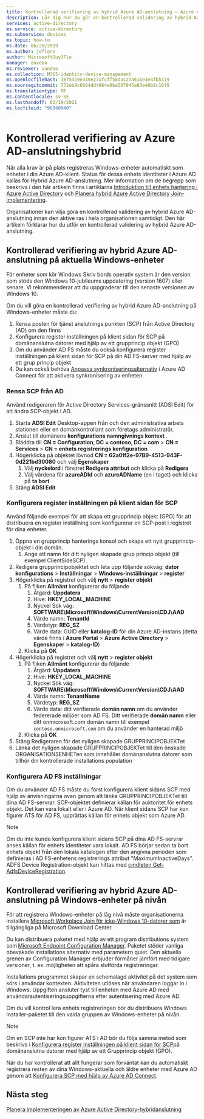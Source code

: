 ```yaml
---
title: Kontrollerad verifiering av hybrid Azure AD-anslutning – Azure AD
description: Lär dig hur du gör en kontrollerad validering av hybrid Azure AD Join innan du aktiverar den i hela organisationen samtidigt
services: active-directory
ms.service: active-directory
ms.subservice: devices
ms.topic: how-to
ms.date: 06/28/2019
ms.author: joflore
author: MicrosoftGuyJFlo
manager: daveba
ms.reviewer: sandeo
ms.collection: M365-identity-device-management
ms.openlocfilehash: 38754b9e349e27afcff58dac27a616e3e4fb5319
ms.sourcegitcommit: 772eb9c6684dd4864e0ba507945a83e48b8c16f0
ms.translationtype: MT
ms.contentlocale: sv-SE
ms.lasthandoff: 03/19/2021
ms.locfileid: "96860940"
---
```

# <a name="controlled-validation-of-hybrid-azure-ad-join"></a>Kontrollerad verifiering av Azure AD-anslutningshybrid

När alla krav är på plats registreras Windows-enheter automatiskt som enheter i din Azure AD-klient. Status för dessa enhets identiteter i Azure AD kallas för Hybrid Azure AD-anslutning. Mer information om de begrepp som beskrivs i den här artikeln finns i artiklarna [Introduktion till enhets hantering i Azure Active Directory](overview.md) och [Planera hybrid Azure Active Directory Join-implementering](hybrid-azuread-join-plan.md).

Organisationer kan vilja göra en kontrollerad validering av hybrid Azure AD-anslutning innan den aktive ras i hela organisationen samtidigt. Den här artikeln förklarar hur du utför en kontrollerad validering av hybrid Azure AD-anslutning.

## <a name="controlled-validation-of-hybrid-azure-ad-join-on-windows-current-devices"></a>Kontrollerad verifiering av hybrid Azure AD-anslutning på aktuella Windows-enheter

För enheter som kör Windows Skriv bords operativ system är den version som stöds den Windows 10-jubileums uppdatering (version 1607) eller senare. Vi rekommenderar att du uppgraderar till den senaste versionen av Windows 10.

Om du vill göra en kontrollerad verifiering av hybrid Azure AD-anslutning på Windows-enheter måste du:

1. Rensa posten för tjänst anslutnings punkten (SCP) från Active Directory (AD) om den finns
1. Konfigurera register inställningen på klient sidan för SCP på domänanslutna datorer med hjälp av ett grupprincip objekt (GPO)
1. Om du använder AD FS måste du också konfigurera register inställningen på klient sidan för SCP på din AD FS-server med hjälp av ett grup princip objekt  
1. Du kan också behöva [Anpassa synkroniseringsalternativ](../hybrid/how-to-connect-post-installation.md#additional-tasks-available-in-azure-ad-connect) i Azure AD Connect för att aktivera synkronisering av enheten. 


### <a name="clear-the-scp-from-ad"></a>Rensa SCP från AD

Använd redigeraren för Active Directory Services-gränssnitt (ADSI Edit) för att ändra SCP-objekt i AD.

1. Starta **ADSI Edit** Desktop-appen från och den administrativa arbets stationen eller en domänkontrollant som företags administratör.
1. Anslut till domänens **konfigurations namngivnings kontext** .
1. Bläddra till **CN = Configuration, DC = contoso, DC = com**  >  **CN = Services**  >  **CN = enhets registrerings konfiguration**
1. Högerklicka på objektet lövnod **CN = 62a0ff2e-97B9-4513-943F-0d221bd30080** och välj **Egenskaper**
   1. Välj **nyckelord** i fönstret **Redigera attribut** och klicka på **Redigera**
   1. Välj värdena för **azureADId** och **azureADName** (en i taget) och klicka på **ta bort**
1. Stäng **ADSI Edit**


### <a name="configure-client-side-registry-setting-for-scp"></a>Konfigurera register inställningen på klient sidan för SCP

Använd följande exempel för att skapa ett grupprincip objekt (GPO) för att distribuera en register inställning som konfigurerar en SCP-post i registret för dina enheter.

1. Öppna en grupprincip hanterings konsol och skapa ett nytt grupprincip-objekt i din domän.
   1. Ange ett namn för ditt nyligen skapade grup princip objekt (till exempel ClientSideSCP).
1. Redigera grupprincipobjektet och leta upp följande sökväg: **dator konfigurations**  >  **Inställningar**  >  **Windows-inställningar**  >  **register**
1. Högerklicka på registret och välj **nytt**  >  **register objekt**
   1. På fliken **Allmänt** konfigurerar du följande
      1. Åtgärd: **Uppdatera**
      1. Hive: **HKEY_LOCAL_MACHINE**
      1. Nyckel Sök väg: **SOFTWARE\Microsoft\Windows\CurrentVersion\CDJ\AAD**
      1. Värde namn: **TenantId**
      1. Värdetyp: **REG_SZ**
      1. Värde data: GUID eller **katalog-ID** för din Azure AD-instans (detta värde finns i **Azure Portal**  >  **Azure Active Directory**  >  **Egenskaper**  >  **katalog-ID**)
   1. Klicka på **OK**
1. Högerklicka på registret och välj **nytt**  >  **register objekt**
   1. På fliken **Allmänt** konfigurerar du följande
      1. Åtgärd: **Uppdatera**
      1. Hive: **HKEY_LOCAL_MACHINE**
      1. Nyckel Sök väg: **SOFTWARE\Microsoft\Windows\CurrentVersion\CDJ\AAD**
      1. Värde namn: **TenantName**
      1. Värdetyp: **REG_SZ**
      1. Värde data: ditt verifierade **domän namn** om du använder federerade miljöer som AD FS. Ditt verifierade **domän namn** eller ditt onmicrosoft.com domän namn till exempel `contoso.onmicrosoft.com` om du använder en hanterad miljö
   1. Klicka på **OK**
1. Stäng Redigeraren för det nyligen skapade GRUPPRINCIPOBJEKTet
1. Länka det nyligen skapade GRUPPRINCIPOBJEKTet till den önskade ORGANISATIONSENHETen som innehåller domänanslutna datorer som tillhör din kontrollerade installations population

### <a name="configure-ad-fs-settings"></a>Konfigurera AD FS inställningar

Om du använder AD FS måste du först konfigurera klient sidans SCP med hjälp av anvisningarna ovan genom att länka GRUPPRINCIPOBJEKTet till dina AD FS-servrar. SCP-objektet definierar källan för auktoritet för enhets objekt. Det kan vara lokalt eller i Azure AD. När klient sidans SCP har kon figurer ATS för AD FS, upprättas källan för enhets objekt som Azure AD.

> [!NOTE]
> Om du inte kunde konfigurera klient sidans SCP på dina AD FS-servrar anses källan för enhets identiteter vara lokalt. AD FS börjar sedan ta bort enhets objekt från den lokala katalogen efter den angivna perioden som definieras i AD FS-enhetens registrerings attribut "MaximumInactiveDays". ADFS Device Registration-objekt kan hittas med [cmdleten Get-AdfsDeviceRegistration](/powershell/module/adfs/get-adfsdeviceregistration).

## <a name="controlled-validation-of-hybrid-azure-ad-join-on-windows-down-level-devices"></a>Kontrollerad verifiering av hybrid Azure AD-anslutning på Windows-enheter på nivån

För att registrera Windows-enheter på låg nivå måste organisationerna installera [Microsoft Workplace Join för icke-Windows 10-datorer som](https://www.microsoft.com/download/details.aspx?id=53554) är tillgängliga på Microsoft Download Center.

Du kan distribuera paketet med hjälp av ett program distributions system som [Microsoft Endpoint Configuration Manager](/configmgr/). Paketet stöder vanliga obevakade installations alternativ med parametern quiet. Den aktuella grenen av Configuration Manager erbjuder förmåner jämfört med tidigare versioner, t. ex. möjligheten att spåra slutförda registreringar.

Installations programmet skapar en schemalagd aktivitet på det system som körs i användar kontexten. Aktiviteten utlöses när användaren loggar in i Windows. Uppgiften ansluter tyst till enheten med Azure AD med användarautentiseringsuppgifterna efter autentisering med Azure AD.

Om du vill kontrol lera enhets registreringen bör du distribuera Windows Installer-paketet till den valda gruppen av Windows-enheter på nivån.

> [!NOTE]
> Om en SCP inte har kon figurer ATS i AD bör du följa samma metod som beskrivs i [Konfigurera register inställningen på klient sidan för SCP](#configure-client-side-registry-setting-for-scp)på domänanslutna datorer med hjälp av ett Grupprincip objekt (GPO).


När du har kontrollerat att allt fungerar som förväntat kan du automatiskt registrera resten av dina Windows-aktuella och äldre enheter med Azure AD genom att [Konfigurera SCP med hjälp av Azure AD Connect](hybrid-azuread-join-managed-domains.md#configure-hybrid-azure-ad-join).

## <a name="next-steps"></a>Nästa steg

[Planera implementeringen av Azure Active Directory-hybridanslutning](hybrid-azuread-join-plan.md)

